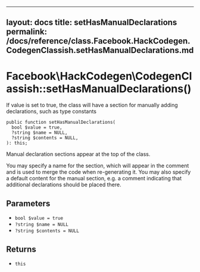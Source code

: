 
***

layout: docs
title: setHasManualDeclarations
permalink: /docs/reference/class.Facebook.HackCodegen.CodegenClassish.setHasManualDeclarations.md
---







# Facebook\\HackCodegen\\CodegenClassish::setHasManualDeclarations()




If value is set to true, the class will have a section for manually adding
declarations, such as type constants




``` Hack
public function setHasManualDeclarations(
  bool $value = true,
  ?string $name = NULL,
  ?string $contents = NULL,
): this;
```




Manual declaration sections appear at the top of the class.




You may specify a name for the section, which will appear in
the comment and is used to merge the code when re-generating it.
You may also specify a default content for the manual section, e.g.
a comment indicating that additional declarations should be placed there.




## Parameters




+ ` bool $value = true `
+ ` ?string $name = NULL `
+ ` ?string $contents = NULL `




## Returns




* ` this `